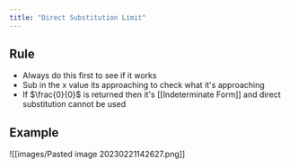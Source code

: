 ```yaml
---
title: "Direct Substitution Limit"
---
```

## Rule
- Always do this first to see if it works
- Sub in the x value its approaching to check what it's approaching
- If $\frac{0}{0}$ is returned then it's [[Indeterminate Form]] and direct substitution cannot be used

## Example
![[images/Pasted image 20230221142627.png]]